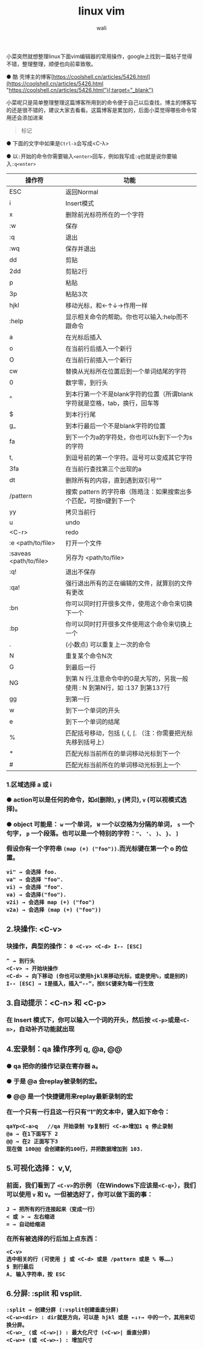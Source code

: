 ﻿---
layout: post
title: linux vim   #标题
tagline: 整理在linux vim常用操作
category: linux      #分类
author: wali    #作者
tag: linux     #标签
ghurl:        #github url
ghurl_zip:    #github zip下载

post_nav: false
---

小菜突然就想整理linux下面vim编辑器的常用操作，google上找到一篇帖子觉得不错，整理整理，顺便也向前辈致敬。

● 酷 壳博主的博客[https://coolshell.cn/articles/5426.html](https://coolshell.cn/articles/5426.html "https://coolshell.cn/articles/5426.html"){:target="_blank"}
	
小菜呢只是简单整理整理这篇博客所用到的命令便于自己以后查找，博主的博客写的还是很不错的，建议大家去看看。这篇博客是累加的，后面小菜觉得哪些命令常用还会添加进来

>标记

● 下面的文字中如果是`Ctrl-λ`会写成<C-λ>

● 以`:`开始的命令你需要输入`<enter>`回车，例如我写成`:q`也就是说你要输入`:q<enter>`

操作符|功能
-|-
ESC|返回Normal|	
i|Insert模式|	
x|删除前光标符所在的一个字符|	
:w|保存|	
:q|退出|	
:wq|保存并退出|	
dd|剪贴|	
2dd|剪贴2行|	
p|粘贴|	
3p|粘贴3次|	
hjkl|移动光标，和←↑↓→作用一样|	
:help|显示相关命令的帮助。你也可以输入:help而不跟命令|	
a|在光标后插入|	
o|在当前行后插入一个新行|	
O|在当前行前插入一个新行|	
cw|替换从光标所在位置后到一个单词结尾的字符|	
0|数字零，到行头|	
^| 到本行第一个不是blank字符的位置（所谓blank字符就是空格，tab，换行，回车等|	
$|到本行行尾|	
g_|到本行最后一个不是blank字符的位置|	
fa|到下一个为a的字符处，你也可以fs到下一个为s的字符|	
t,|到逗号前的第一个字符。逗号可以变成其它字符|	
3fa|在当前行查找第三个出现的a|	
dt|删除所有的内容，直到遇到双引号""|	
/pattern|搜索 pattern 的字符串（陈皓注：如果搜索出多个匹配，可按n键到下一个|	
yy|拷贝当前行|	
u|undo|	
\<C-r\>|redo|	
:e <path/to/file>|打开一个文件|	
:saveas <path/to/file>|另存为 <path/to/file>|	
:q!|退出不保存 |	
:qa!| 强行退出所有的正在编辑的文件，就算别的文件有更改|	
:bn|你可以同时打开很多文件，使用这个命令来切换下一个|	
:bp|你可以同时打开很多文件使用这个命令来切换上一个|	
.|(小数点) 可以重复上一次的命令|	
N<command> |重复某个命令N次|	
G|到最后一行|
NG|到第 N 行,注意命令中的G是大写的，另我一般使用 : N 到第N行，如 :137 到第137行|	
gg|到第一行|	
w|到下一个单词的开头|	
e|到下一个单词的结尾|	
%|匹配括号移动，包括 (, {, [. （注：你需要把光标先移到括号上）|	
*|匹配光标当前所在的单词移动光标到下一个|	
#|匹配光标当前所在的单词移动光标到上一个|	

### 1.区域选择 <action>a<object> 或 <action>i<object>
	
● action可以是任何的命令，如`d`(删除), `y` (拷贝), `v` (可以视模式选择)。
	
● object 可能是： `w` 一个单词， `W` 一个以空格为分隔的单词， `s` 一个句字， `p` 一个段落。也可以是一个特别的字符：`"、` `'、` `)、` `}、` `]`	
	
假设你有一个字符串 `(map (+) ("foo"))`.而光标键在第一个 o 的位置。
	
	vi" → 会选择 foo.
	va" → 会选择 "foo".
	vi) → 会选择 "foo".
	va) → 会选择("foo").
	v2i) → 会选择 map (+) ("foo")
	v2a) → 会选择 (map (+) ("foo"))
	
### 2.块操作: \<C-v\>	
	
块操作，典型的操作： `0 <C-v> <C-d> I-- [ESC]`

	^ → 到行头
	<C-v> → 开始块操作
	<C-d> → 向下移动 (你也可以使用hjkl来移动光标，或是使用%，或是别的)
	I-- [ESC] → I是插入，插入“--”，按ESC键来为每一行生效


### 3.自动提示：\<C-n\> 和 \<C-p\>

在 Insert 模式下，你可以输入一个词的开头，然后按 `<C-p>`或是`<C-n>`，自动补齐功能就出现


### 4.宏录制：qa 操作序列 q, @a, @@

● qa 把你的操作记录在寄存器 a。
 
● 于是 @a 会replay被录制的宏。

● @@ 是一个快捷键用来replay最新录制的宏

在一个只有一行且这一行只有“1”的文本中，键入如下命令：

	
	qaYp<C-a>q   //qa 开始录制 Yp复制行 <C-a>增加1 q 停止录制
	@a → 在1下面写下 2
	@@ → 在2 正面写下3
	现在做 100@@ 会创建新的100行，并把数据增加到 103.

	
### 5.可视化选择： v,V,<C-v>

前面，我们看到了 `<C-v>`的示例 （在Windows下应该是`<C-q>`），我们可以使用 `v` 和 `V`。一但被选好了，你可以做下面的事：

	J → 把所有的行连接起来（变成一行）
	< 或 > → 左右缩进
	= → 自动给缩进

在所有被选择的行后加上点东西：

	<C-v>
	选中相关的行 (可使用 j 或 <C-d> 或是 /pattern 或是 % 等……)
	$ 到行最后
	A, 输入字符串，按 ESC


### 6.分屏: :split 和 vsplit.

	:split → 创建分屏 (:vsplit创建垂直分屏)
	<C-w><dir> : dir就是方向，可以是 hjkl 或是 ←↓↑→ 中的一个，其用来切换分屏。
	<C-w>_ (或 <C-w>|) : 最大化尺寸 (<C-w>| 垂直分屏)
	<C-w>+ (或 <C-w>-) : 增加尺寸




















	